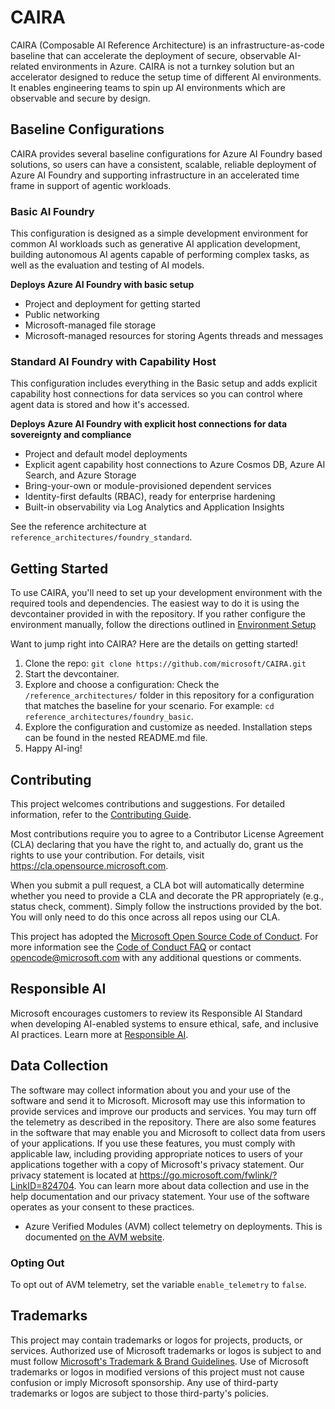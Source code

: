 # CAIRA

CAIRA (Composable AI Reference Architecture) is an infrastructure-as-code baseline that can accelerate the deployment of secure, observable AI-related environments in Azure. CAIRA is not a turnkey solution but an accelerator designed to reduce the setup time of different AI environments. It enables engineering teams to spin up AI environments which are observable and secure by design.

## Baseline Configurations

CAIRA provides several baseline configurations for Azure AI Foundry based solutions, so users can have a consistent, scalable, reliable deployment of Azure AI Foundry and supporting infrastructure in an accelerated time frame in support of agentic workloads.

### Basic AI Foundry

This configuration is designed as a simple development environment for common AI workloads such as generative AI application development, building autonomous AI agents capable of performing complex tasks, as well as the evaluation and testing of AI models.

**Deploys Azure AI Foundry with basic setup**

- Project and deployment for getting started
- Public networking
- Microsoft-managed file storage
- Microsoft-managed resources for storing Agents threads and messages

### Standard AI Foundry with Capability Host

This configuration includes everything in the Basic setup and adds explicit capability host connections for data services so you can control where agent data is stored and how it's accessed.

**Deploys Azure AI Foundry with explicit host connections for data sovereignty and compliance**

- Project and default model deployments
- Explicit agent capability host connections to Azure Cosmos DB, Azure AI Search, and Azure Storage
- Bring-your-own or module-provisioned dependent services
- Identity-first defaults (RBAC), ready for enterprise hardening
- Built-in observability via Log Analytics and Application Insights

See the reference architecture at `reference_architectures/foundry_standard`.

## Getting Started

To use CAIRA, you'll need to set up your development environment with the required tools and dependencies. The easiest way to do it is using the devcontainer provided in with the repository. If you rather configure the environment manually, follow the directions outlined in [Environment Setup](./docs/environment_setup.md)

Want to jump right into CAIRA? Here are the details on getting started!

1. Clone the repo: `git clone https://github.com/microsoft/CAIRA.git`
1. Start the devcontainer.
1. Explore and choose a configuration: Check the `/reference_architectures/` folder in this repository for a configuration that matches the baseline for your scenario. For example: `cd reference_architectures/foundry_basic`.
1. Explore the configuration and customize as needed. Installation steps can be found in the nested README.md file.
1. Happy AI-ing!

## Contributing

This project welcomes contributions and suggestions. For detailed information, refer to the [Contributing Guide](CONTRIBUTING.md).

Most contributions require you to agree to a Contributor License Agreement (CLA) declaring that you have the right to, and actually do, grant us the rights to use your contribution. For details, visit <https://cla.opensource.microsoft.com>.

When you submit a pull request, a CLA bot will automatically determine whether you need to provide a CLA and decorate the PR appropriately (e.g., status check, comment). Simply follow the instructions provided by the bot. You will only need to do this once across all repos using our CLA.

This project has adopted the [Microsoft Open Source Code of Conduct](https://opensource.microsoft.com/codeofconduct/). For more information see the [Code of Conduct FAQ](https://opensource.microsoft.com/codeofconduct/faq/) or contact [opencode@microsoft.com](mailto:opencode@microsoft.com) with any additional questions or comments.

## Responsible AI

Microsoft encourages customers to review its Responsible AI Standard when developing AI-enabled systems to ensure ethical, safe, and inclusive AI practices. Learn more at [Responsible AI](https://www.microsoft.com/ai/responsible-ai).

## Data Collection

The software may collect information about you and your use of the software and send it to Microsoft. Microsoft may use this information to provide services and improve our products and services. You may turn off the telemetry as described in the repository. There are also some features in the software that may enable you and Microsoft to collect data from users of your applications. If you use these features, you must comply with applicable law, including providing appropriate notices to users of your applications together with a copy of Microsoft's privacy statement. Our privacy statement is located at <https://go.microsoft.com/fwlink/?LinkID=824704>. You can learn more about data collection and use in the help documentation and our privacy statement. Your use of the software operates as your consent to these practices.

- Azure Verified Modules (AVM) collect telemetry on deployments. This is documented [on the AVM website](https://azure.github.io/Azure-Verified-Modules/help-support/telemetry/).

### Opting Out

To opt out of AVM telemetry, set the variable `enable_telemetry` to `false`.

## Trademarks

This project may contain trademarks or logos for projects, products, or services. Authorized use of Microsoft trademarks or logos is subject to and must follow [Microsoft's Trademark & Brand Guidelines](https://www.microsoft.com/en-us/legal/intellectualproperty/trademarks/usage/general).
Use of Microsoft trademarks or logos in modified versions of this project must not cause confusion or imply Microsoft sponsorship. Any use of third-party trademarks or logos are subject to those third-party's policies.
